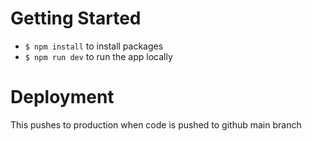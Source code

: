 # Getting Started
- `$ npm install` to install packages
- `$ npm run dev` to run the app locally


# Deployment
This pushes to production when code is pushed to github main branch